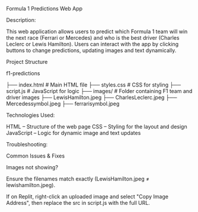 Formula 1 Predictions Web App

Description:


This web application allows users to predict which Formula 1 team will win the next race (Ferrari or Mercedes) and who is the best driver (Charles Leclerc or Lewis Hamilton). Users can interact with the app by clicking buttons to change predictions, updating images and text dynamically.



Project Structure

f1-predictions
 
  ├── index.html        # Main HTML file
  ├── styles.css        # CSS for styling
  ├── script.js         # JavaScript for logic
  ├── images/           # Folder containing F1 team and driver images
      ├── LewisHamilton.jpeg
      ├── CharlesLeclerc.jpeg
      ├── Mercedessymbol.jpeg
      ├── ferrarisymbol.jpeg

Technologies Used:

HTML – Structure of the web page
CSS – Styling for the layout and design
JavaScript – Logic for dynamic image and text updates

Troubleshooting:

Common Issues & Fixes

Images not showing?

Ensure the filenames match exactly (LewisHamilton.jpeg ≠ lewishamilton.jpeg).

If on Replit, right-click an uploaded image and select "Copy Image Address", then replace the src in script.js with the full URL.


